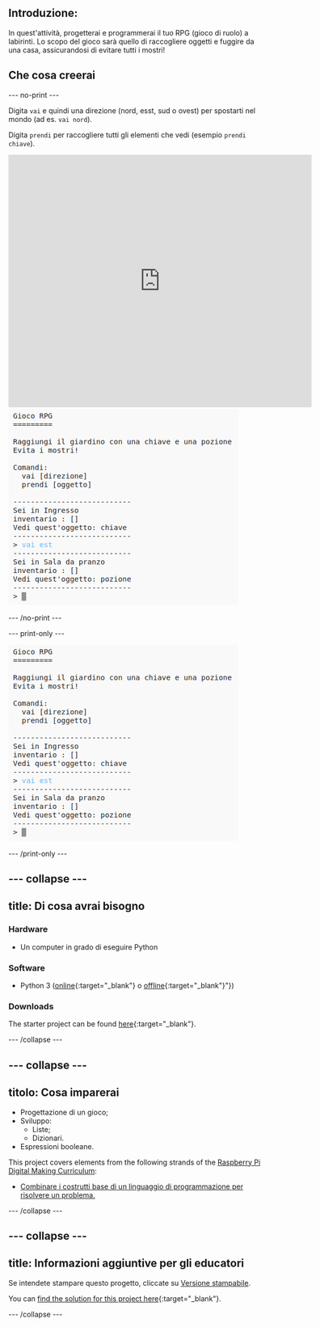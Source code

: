 ## Introduzione:

In quest'attività, progetterai e programmerai il tuo RPG (gioco di ruolo) a labirinti. Lo scopo del gioco sarà quello di raccogliere oggetti e fuggire da una casa, assicurandosi di evitare tutti i mostri!

## Che cosa creerai

\--- no-print \---

Digita `vai` e quindi una direzione (nord, esst, sud o ovest) per spostarti nel mondo (ad es. `vai nord`).

Digita `prendi` per raccogliere tutti gli elementi che vedi (esempio `prendi chiave`).

<div class="trinket">
  <iframe src="https://trinket.io/embed/python/d06adeb527?outputOnly=true&start=result" width="600" height="500" frameborder="0" marginwidth="0" marginheight="0" allowfullscreen>
  </iframe>
  <img src="images/rpg-finished.png">
</div>

\--- /no-print \---

\--- print-only \---

![progetto completo](images/rpg-finished.png)

\--- /print-only \---

## \--- collapse \---

## title: Di cosa avrai bisogno

### Hardware

+ Un computer in grado di eseguire Python

### Software

+ Python 3 ([online](https://trinket.io/){:target="_blank"} o [offline](https://www.python.org/downloads/){:target="_blank"}"})

### Downloads

The starter project can be found [here](https://rpf.io/p/en/rpg-go){:target="_blank"}.

\--- /collapse \---

## \--- collapse \---

## titolo: Cosa imparerai

+ Progettazione di un gioco;
+ Sviluppo: 
    + Liste;
    + Dizionari.
+ Espressioni booleane.

This project covers elements from the following strands of the [Raspberry Pi Digital Making Curriculum](https://rpf.io/curriculum):

+ [Combinare i costrutti base di un linguaggio di programmazione per risolvere un problema.](https://www.raspberrypi.org/curriculum/programming/builder)

\--- /collapse \---

## \--- collapse \---

## title: Informazioni aggiuntive per gli educatori

Se intendete stampare questo progetto, cliccate su [Versione stampabile](https://projects.raspberrypi.org/en/projects/rpg/print).

You can [find the solution for this project here](https://rpf.io/p/en/rpg-get){:target="_blank"}.

\--- /collapse \---
